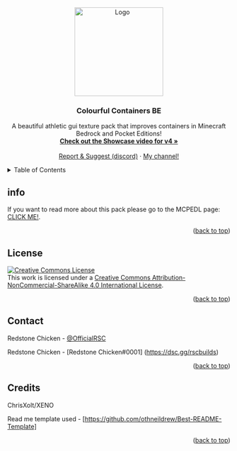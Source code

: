 <a name="readme-top"></a>
<br />
<div align="center">
  <a href="https://github.com/RedstoneChicken/Colourful-Containers">
    <img src="https://api.mcpedl.com/storage/submissions/73928/102/ccv3mcpedl_1-520x245.png" alt="Logo" height="200">
    
  </a>


<h3 align="center">Colourful Containers BE</h3>

  <p align="center">
    A beautiful athletic gui texture pack that improves containers in Minecraft Bedrock and Pocket Editions!
    <br />
    <a href="*"><strong>Check out the Showcase video for v4 »</strong></a>
    <br />
    <br />
    <a href="https://dsc.gg/rscbuilds">Report & Suggest (discord)</a>
    ·
    <a href="https://youtube.com/redstonechickenmc">My channel!</a>
  </p>
</div>



<!-- TABLE OF CONTENTS -->
<details>
  <summary>Table of Contents</summary>
  <ol>
    <li><a href="#info">Info</a></li>
    <li><a href="#license">License</a></li>
    <li><a href="#contact">Contact</a></li>
    <li><a href="#credits">Credits</a></li>
  </ol>
</details>

<!-- INFO -->
## info
If you want to read more about this pack please go to the MCPEDL page: <a rel="license" href="https://mcpedl.com/colourful-containers-bedrock-pack-1/">CLICK ME!</a>.


<p align="right">(<a href="#readme-top">back to top</a>)</p>



<!-- LICENSE -->
## License
<a rel="license" href="http://creativecommons.org/licenses/by-nc-sa/4.0/"><img alt="Creative Commons License" style="border-width:0" src="https://i.creativecommons.org/l/by-nc-sa/4.0/88x31.png" /></a><br />This work is licensed under a <a rel="license" href="http://creativecommons.org/licenses/by-nc-sa/4.0/">Creative Commons Attribution-NonCommercial-ShareAlike 4.0 International License</a>.


<p align="right">(<a href="#readme-top">back to top</a>)</p>



<!-- CONTACT -->
## Contact

Redstone Chicken - [@OfficialRSC](https://twitter.com/OfficialRSC)

Redstone Chicken - [Redstone Chicken#0001] (https://dsc.gg/rscbuilds)

<p align="right">(<a href="#readme-top">back to top</a>)</p>

<!-- CREDITS -->

## Credits
ChrisXolt/XENO

Read me template used - [https://github.com/othneildrew/Best-README-Template]

<p align="right">(<a href="#readme-top">back to top</a>)</p>
